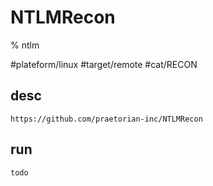 # NTLMRecon

% ntlm

#plateform/linux  #target/remote  #cat/RECON  

## desc
```
https://github.com/praetorian-inc/NTLMRecon
```


## run
```bash
todo
```
